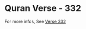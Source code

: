 # Quran Verse - 332 

For more infos, See [Verse 332](https://www.quranbookk.com/quran/search?q=332)